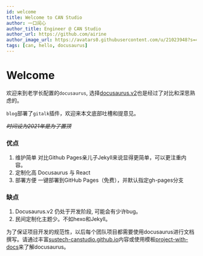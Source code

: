 ```yaml
---
id: welcome
title: Welcome to CAN Studio
author: 一口闰心
author_title: Engineer @ CAN Studio
author_url: https://github.com/airine
author_image_url: https://avatars0.githubusercontent.com/u/21023948?s=400&u=e58fbc5dd11690f1bfa846950fd988017a24de81&v=4
tags: [can, hello, docusaurus]
---
```


# Welcome

欢迎来到老学长配置的`docusaurus`, 选择[docusaurus.v2](https://v2.docusaurus.io/)也是经过了对比和深思熟虑的。

`blog`部署了`gitalk`插件，欢迎来本文底部吐槽和提意见。

~~_时间设为2021年是为了置顶_~~

<!--truncate-->

### 优点
1. 维护简单
    对比Github Pages亲儿子Jekyll来说显得更简单，可以更注重内容。
2. 定制化高
    Docusaurus 与 React
3. 部署方便
    一键部署到GitHub Pages（免费），并默认指定gh-pages分支

### 缺点
1. Docusaurus.v2 仍处于开发阶段, 可能会有少许bug。
2. 民间定制化主题少。不如hexo和Jekyll。

为了保证项目开发的规范性，以后每个团队项目都需要使用docusaurus进行文档撰写。请通过丰富[sustech-canstudio.github.io](https://github.com/SUSTech-CANStudio/SUSTech-CANStudio.github.io)内容或使用模板[project-with-docs]()来了解docusaurus。